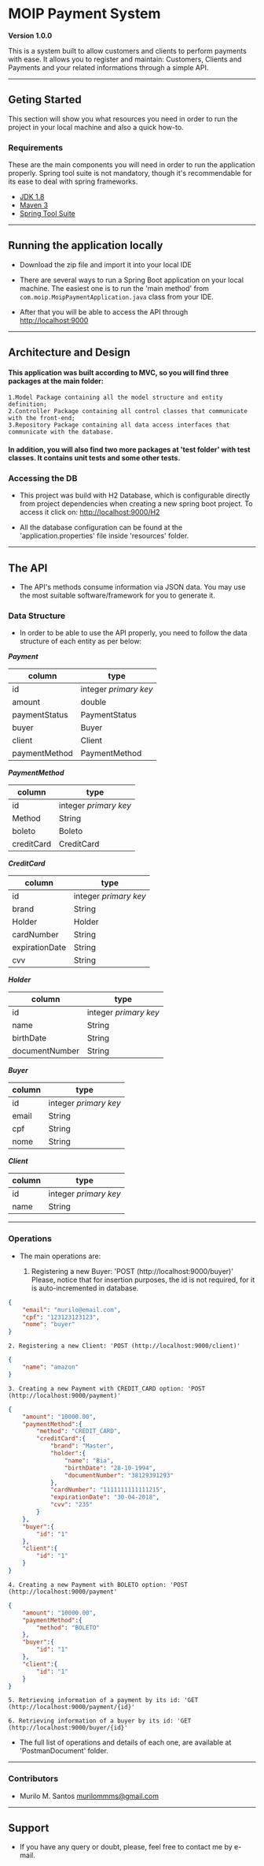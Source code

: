 # MOIP Payment System

**Version 1.0.0**

This is a system built to allow customers and clients to perform payments with ease. It allows you to register and maintain: Customers, Clients and Payments and your related informations through a simple API.

---

## Geting Started

This section will show you what resources you need in order to run the project in your local machine and also a quick how-to.

### Requirements

These are the main components you will need in order to run the application properly. Spring tool suite is not mandatory, though it's recommendable for its ease to deal with spring frameworks.

- [JDK 1.8](http://www.oracle.com/technetwork/java/javase/downloads/jdk8-downloads-2133151.html)
- [Maven 3](https://maven.apache.org)
- [Spring Tool Suite](https://spring.io/tools)

---

## Running the application locally

* Download the zip file and import it into your local IDE

* There are several ways to run a Spring Boot application on your local machine. The easiest one is to run the 'main method' from  `com.moip.MoipPaymentApplication.java` class from your IDE.

* After that you will be able to access the API through [http://localhost:9000](http://localhost:9000)

---

## Architecture and Design

#### This application was built according to MVC, so you will find three packages at the main folder:
	1.Model Package containing all the model structure and entity definition;
	2.Controller Package containing all control classes that communicate with the front-end;
	3.Repository Package containing all data access interfaces that communicate with the database.
	
#### In addition, you will also find two more packages at 'test folder' with test classes. It contains unit tests and some other tests.

### Accessing the DB

* This project was build with H2 Database, which is configurable directly from project dependencies when creating a new spring boot project.
  To access it click on: [http://localhost:9000/H2](http://localhost:9000/H2)

* All the database configuration can be found at the 'application.properties' file inside 'resources' folder.

---
## The API

* The API's methods consume information via JSON data. You may use the most suitable software/framework for you to generate it.

### Data Structure

* In order to be able to use the API properly, you need to follow the data structure of each entity as per below:

***Payment***

column | type
--- | ---
id | integer *primary key*
amount | double
paymentStatus | PaymentStatus
buyer | Buyer
client | Client
paymentMethod | PaymentMethod

***PaymentMethod***

column | type
--- | ---
id | integer *primary key*
Method | String
boleto | Boleto
creditCard | CreditCard

***CreditCard***

column | type
--- | ---
id | integer *primary key*
brand | String
Holder | Holder
cardNumber | String
expirationDate | String
cvv | String

***Holder***

column | type
--- | ---
id | integer *primary key*
name | String
birthDate | String
documentNumber | String

***Buyer***

column | type
--- | ---
id | integer *primary key*
email | String
cpf | String
nome | String

***Client***

column | type
--- | ---
id | integer *primary key*
name | String
---

### Operations

* The main operations are:

	1. Registering a new Buyer: 'POST (http://localhost:9000/buyer)' Please, notice that for insertion purposes, the id is not required, for it is
	auto-incremented in database.
	
```json
{
    "email": "murilo@email.com",
    "cpf": "123123123123",
    "nome": "buyer"
}
```

	2. Registering a new Client: 'POST (http://localhost:9000/client)'
	
```json
{
    "name": "amazon"
}
```

	3. Creating a new Payment with CREDIT_CARD option: 'POST (http://localhost:9000/payment)'
	
```json	
{
	"amount": "10000.00",
	"paymentMethod":{
		"method": "CREDIT_CARD",
		"creditCard":{
			"brand": "Master",
			"holder":{
				"name": "Bia",
				"birthDate": "28-10-1994",
				"documentNumber": "38129391293"
			},
			"cardNumber": "1111111111111215",
			"expirationDate": "30-04-2018",
			"cvv": "235"
		}
	},
	"buyer":{
		"id": "1"
	},
	"client":{
		"id": "1"
	}
}
```

	4. Creating a new Payment with BOLETO option: 'POST (http://localhost:9000/payment'
```json		
{
	"amount": "10000.00",
	"paymentMethod":{
		"method": "BOLETO"
	},
	"buyer":{
		"id": "1"
	},
	"client":{
		"id": "1"
	}
}
```

	5. Retrieving information of a payment by its id: 'GET (http://localhost:9000/payment/{id}'
	
	6. Retrieving information of a buyer by its id: 'GET (http://localhost:9000/buyer/{id}'
	
	
* The full list of operations and details of each one, are available at 'PostmanDocument' folder.

---
### Contributors

- Murilo M. Santos <murilommms@gmail.com>

---


## Support

* If you have any query or doubt, please, feel free to contact me by e-mail.
